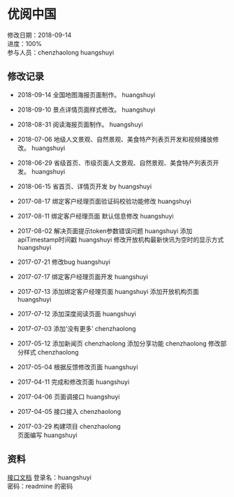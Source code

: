 # 优阅中国
修改日期：2018-09-14  
进度：100%  
参与人员：chenzhaolong  huangshuyi  

## 修改记录 
- 2018-09-14
全国地图海报页面制作。 huangshuyi

- 2018-09-10
景点详情页面样式修改。 huangshuyi

- 2018-08-31
阅读海报页面制作。 huangshuyi

- 2018-07-06
地级人文景观、自然景观、美食特产列表页开发和视频播放修改。 huangshuyi

- 2018-06-29
省级首页、市级页面人文景观、自然景观、美食特产列表页开发。 huangshuyi

- 2018-06-15
省首页、详情页开发 by huangshuyi

- 2017-08-17
绑定客户经理页面验证码校验功能修改 huangshuyi 

- 2017-08-11
绑定客户经理页面 默认信息修改 huangshuyi 

- 2017-08-02
解决页面提示token参数错误问题 huangshuyi
添加apiTimestamp时间戳 huangshuyi
修改开放机构最新快讯为空时的显示方式 huangshuyi

- 2017-07-21
修改bug huangshuyi

- 2017-07-17
绑定客户经理页面开发 huangshuyi

- 2017-07-13
添加绑定客户经理页面 huangshuyi
添加开放机构页面 huangshuyi

- 2017-07-12
添加深度阅读页面 huangshuyi
- 2017-07-03
添加‘没有更多’ chenzhaolong

- 2017-05-12
添加新闻页 chenzhaolong
添加分享功能 chenzhaolong
修改部分样式 chenzhaolong

- 2017-05-04
根据反馈修改页面 huangshuyi

- 2017-04-11
完成和修改页面 huangshuyi

- 2017-04-06
页面调接口 huangshuyi   

- 2017-04-05
接口接入 chenzhaolong

- 2017-03-29
构建项目 chenzhaolong   
页面编写 huangshuyi



## 资料
[接口文档](http://118.178.128.63:8030/projects/yyzg/wiki/%E6%8E%A5%E5%8F%A3%E6%96%87%E6%A1%A3)
登录名：huangshuyi   
密码：readmine 的密码


